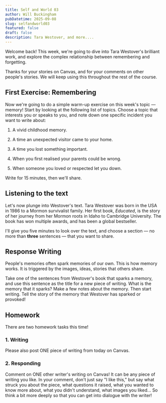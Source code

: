 ```yaml
---
title: Self and World 03
author: Will Buckingham
pubDatetime: 2025-09-08
slug: selfandworld03
featured: false
draft: false
description: Tara Westover, and more....
---
```

Welcome back! This week, we're going to dive into Tara Westover's brilliant work, and explore the complex relationship between remembering and forgetting.

Thanks for your stories on Canvas, and for your comments on other people's stories. We will keep using this throughout the rest of the course.

## First Exercise: Remembering

Now we're going to do a simple warm-up exercise on this week's topic — memory! Start by looking at the following list of topics. Choose a topic that interests you or speaks to you, and note down one specific incident you want to write about:

1.  A vivid childhood memory.
    
2.  A time an unexpected visitor came to your home.
    
3.  A time you lost something important.
    
4.  When you first realised your parents could be wrong.
    
5.  When someone you loved or respected let you down.
    

Write for 15 minutes, then we'll share.

## Listening to the text

Let's now plunge into Westover's text. Tara Westover was born in the USA in 1986 to a Mormon survivalist family. Her first book, _Educated_, is the story of her journey from her Mormon roots in Idaho to Cambridge University. The book has won multiple awards, and has been a global bestseller.

I'll give you five minutes to look over the text, and choose a section — no more than **three** sentences — that you want to share.

## Response Writing

People's memories often spark memories of our own. This is how memory works. It is triggered by the images, ideas, stories that others share.

Take one of the sentences from Westover's book that sparks a memory, and use this sentence as the title for a new piece of writing. What is the memory that it sparks? Make a few notes about the memory. Then start writing. Tell the story of the memory that Westover has sparked or provoked!

## Homework

There are two homework tasks this time!

### 1\. Writing

Please also post ONE piece of writing from today on Canvas.

### 2\. Responding

Comment on ONE other writer's writing on Canvas! It can be any piece of writing you like. In your comment, don't just say "I like this," but say what struck you about the piece, what questions it raised, what you wanted to know more about, what you didn't understand, what images you liked... So think a bit more deeply so that you can get into dialogue with the writer!